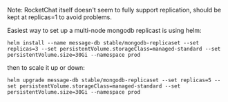 Note: RocketChat itself doesn't seem to fully support replication, should be kept at replicas=1 to avoid problems.



Easiest way to set up a multi-node mongodb replicast is using helm:
```
helm install --name message-db stable/mongodb-replicaset --set replicas=3 --set persistentVolume.storageClass=managed-standard --set persistentVolume.size=30Gi --namespace prod
```

then to scale it up or down:
```
helm upgrade message-db stable/mongodb-replicaset --set replicas=5 --set persistentVolume.storageClass=managed-standard --set persistentVolume.size=30Gi --namespace prod
```

